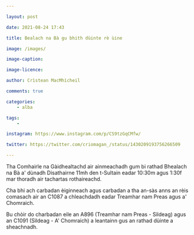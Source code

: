 ```yaml
---

layout: post

date: 2021-08-24 17:43

title: Bealach na Bà gu bhith dùinte rè ùine

image: /images/

image-caption:

image-licence:

author: Crìstean MacMhìcheil

comments: true

categories:
    - alba

tags:
    -

instagram: https://www.instagram.com/p/CS9tzGqCMfw/

twitter: https://twitter.com/criomagan_/status/1430209193756266509

---
```


Tha Comhairle na Gàidhealtachd air ainmeachadh gum bi rathad Bhealach na Bà a' dùnadh Disathairne 11mh den t-Sultain eadar 10:30m agus 1:30f mar thoradh air tachartas rothaireachd.

Cha bhi ach carbadan èiginneach agus carbadan a tha an-sàs anns an rèis comasach air an C1087 a chleachdadh eadar Treamhar nam Preas agus a' Chomraich.

Bu chòir do charbadan eile an A896 (Treamhar nam Preas - Sìldeag) agus an C1091 (Sìldeag - A' Chomraich) a leantainn gus an rathad dùinte a sheachnadh.

<!--more-->
